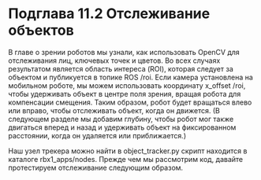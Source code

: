 # Подглава 11.2 Отслеживание объектов

В главе о зрении роботов мы узнали, как использовать OpenCV для отслеживания лиц, ключевых точек и цветов. Во всех случаях результатом является область интереса \(ROI\), которая следует за объектом и публикуется в топике ROS /roi. Если камера установлена на мобильном роботе, мы можем использовать координату x\_offset /roi, чтобы удерживать объект в центре поля зрения, вращая робота для компенсации смещения. Таким образом, робот будет вращаться влево или вправо, чтобы отслеживать объект, когда он движется. \(В следующем разделе мы добавим глубину, чтобы робот мог также двигаться вперед и назад и удерживать объект на фиксированном расстоянии, когда он удаляется или приближается.\) 

Наш узел трекера можно найти в object\_tracker.py скрипт находится в каталоге rbx1\_apps/nodes. Прежде чем мы рассмотрим код, давайте протестируем отслеживание следующим образом.

